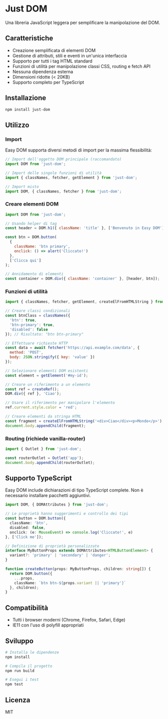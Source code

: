 # Just DOM

Una libreria JavaScript leggera per semplificare la manipolazione del DOM.

## Caratteristiche

- Creazione semplificata di elementi DOM
- Gestione di attributi, stili e eventi in un'unica interfaccia
- Supporto per tutti i tag HTML standard
- Funzioni di utilità per manipolazione classi CSS, routing e fetch API
- Nessuna dipendenza esterna
- Dimensioni ridotte (< 20KB)
- Supporto completo per TypeScript

## Installazione

```bash
npm install just-dom
```

## Utilizzo

### Import

Easy DOM supporta diversi metodi di import per la massima flessibilità:

```javascript
// Import dell'oggetto DOM principale (raccomandato)
import DOM from 'just-dom';

// Import delle singole funzioni di utilità
import { classNames, fetcher, getElement } from 'just-dom';

// Import misto
import DOM, { classNames, fetcher } from 'just-dom';
```

### Creare elementi DOM

```javascript
import DOM from 'just-dom';

// Usando helper di tag
const header = DOM.h1({ className: 'title' }, ['Benvenuto in Easy DOM']);

const btn = DOM.button(
  { 
    className: 'btn primary',
    onclick: () => alert('Cliccato!')
  },
  ['Clicca qui']
);

// Annidamento di elementi
const container = DOM.div({ className: 'container' }, [header, btn]);
```

### Funzioni di utilità

```javascript
import { classNames, fetcher, getElement, createElFromHTMLString } from 'just-dom';

// Creare classi condizionali
const btnClass = classNames({
  'btn': true,
  'btn-primary': true,
  'disabled': false
}); // Risultato: "btn btn-primary"

// Effettuare richieste HTTP
const data = await fetcher('https://api.example.com/data', {
  method: 'POST',
  body: JSON.stringify({ key: 'value' })
});

// Selezionare elementi DOM esistenti
const element = getElement('#my-id');

// Creare un riferimento a un elemento
const ref = createRef();
DOM.div({ ref }, 'Ciao');

// Usare il riferimento per manipolare l'elemento
ref.current.style.color = 'red';

// Creare elementi da stringa HTML
const fragment = createElFromHTMLString('<div>Ciao</div><p>Mondo</p>');
document.body.appendChild(fragment);
```

### Routing (richiede vanilla-router)

```javascript
import { Outlet } from 'just-dom';

const routerOutlet = Outlet('app');
document.body.appendChild(routerOutlet);
```

## Supporto TypeScript

Easy DOM include dichiarazioni di tipo TypeScript complete. Non è necessario installare pacchetti aggiuntivi.

```typescript
import DOM, { DOMAttributes } from 'just-dom';

// Le proprietà hanno suggerimenti e controllo dei tipi
const button = DOM.button({ 
  className: 'btn',
  disabled: false,
  onclick: (e: MouseEvent) => console.log('Cliccato!', e)
}, ['Click me']);

// Definizione di proprietà personalizzate
interface MyButtonProps extends DOMAttributes<HTMLButtonElement> {
  variant?: 'primary' | 'secondary' | 'danger';
}

function createButton(props: MyButtonProps, children: string[]) {
  return DOM.button({
    ...props,
    className: `btn btn-${props.variant || 'primary'}`
  }, children);
}
```

## Compatibilità

- Tutti i browser moderni (Chrome, Firefox, Safari, Edge)
- IE11 con l'uso di polyfill appropriati

## Sviluppo

```bash
# Installa le dipendenze
npm install

# Compila il progetto
npm run build

# Esegui i test
npm test
```

## Licenza

MIT